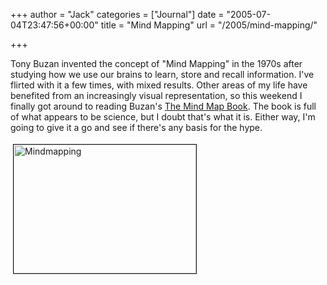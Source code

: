 +++
author = "Jack"
categories = ["Journal"]
date = "2005-07-04T23:47:56+00:00"
title = "Mind Mapping"
url = "/2005/mind-mapping/"

+++

Tony Buzan invented the concept of "Mind Mapping" in the 1970s after studying how we use our brains to learn, store and recall information. I've flirted with it a few times, with mixed results. Other areas of my life have benefited from an increasingly visual representation, so this weekend I finally got around to reading Buzan's [The Mind Map Book][1]. The book is full of what appears to be science, but I doubt that's what it is. Either way, I'm going to give it a go and see if there's any basis for the hype.

<img src="/files/mindmapping.jpg" height="206" width="292" border="1" hspace="4" vspace="4" alt="Mindmapping" />

 [1]: http://www.amazon.com/exec/obidos/tg/detail/-/0452273226/
